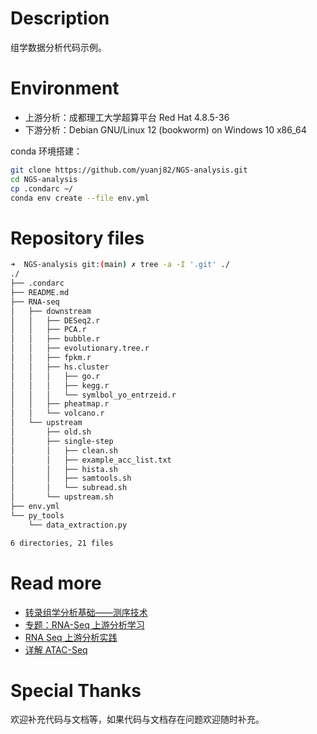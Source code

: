 # Description

组学数据分析代码示例。

# Environment

- 上游分析：成都理工大学超算平台 Red Hat 4.8.5-36
- 下游分析：Debian GNU/Linux 12 (bookworm) on Windows 10 x86_64

conda 环境搭建：

```bash
git clone https://github.com/yuanj82/NGS-analysis.git
cd NGS-analysis
cp .condarc ~/
conda env create --file env.yml
```

# Repository files

```bash
➜  NGS-analysis git:(main) ✗ tree -a -I '.git' ./ 
./
├── .condarc
├── README.md
├── RNA-seq
│   ├── downstream
│   │   ├── DESeq2.r
│   │   ├── PCA.r
│   │   ├── bubble.r
│   │   ├── evolutionary.tree.r
│   │   ├── fpkm.r
│   │   ├── hs.cluster
│   │   │   ├── go.r
│   │   │   ├── kegg.r
│   │   │   └── symlbol_yo_entrzeid.r
│   │   ├── pheatmap.r
│   │   └── volcano.r
│   └── upstream
│       ├── old.sh
│       ├── single-step
│       │   ├── clean.sh
│       │   ├── example_acc_list.txt
│       │   ├── hista.sh
│       │   ├── samtools.sh
│       │   └── subread.sh
│       └── upstream.sh
├── env.yml
└── py_tools
    └── data_extraction.py

6 directories, 21 files
```

# Read more

- [转录组学分析基础——测序技术](https://yuanj.top/posts/h6g6c2i2/)
- [专题：RNA-Seq 上游分析学习](https://yuanj.top/posts/z6q5z7s5/)
- [RNA Seq 上游分析实践](https://yuanj.top/posts/j9t9v3y1/)
- [详解 ATAC-Seq](https://yuanj.top/posts/x5v6u9k6/)

# Special Thanks

欢迎补充代码与文档等，如果代码与文档存在问题欢迎随时补充。
